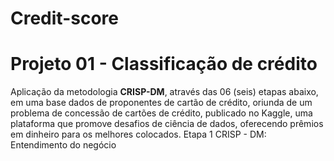 # Credit-score
# Projeto 01 - Classificação de crédito
Aplicação da metodologia **CRISP-DM**, através das 06 (seis) etapas abaixo, em uma base dados de proponentes de cartão de crédito, oriunda de um problema de concessão de cartões de crédito, publicado no Kaggle, uma plataforma que promove desafios de ciência de dados, oferecendo prêmios em dinheiro para os melhores colocados.
Etapa 1 CRISP - DM: Entendimento do negócio
